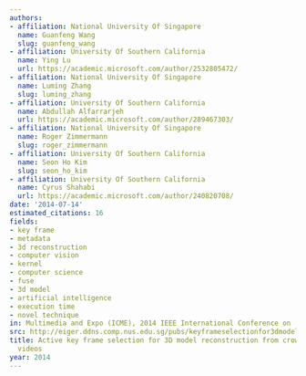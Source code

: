 ```yaml
---
authors:
- affiliation: National University Of Singapore
  name: Guanfeng Wang
  slug: guanfeng_wang
- affiliation: University Of Southern California
  name: Ying Lu
  url: https://academic.microsoft.com/author/2532805472/
- affiliation: National University Of Singapore
  name: Luming Zhang
  slug: luming_zhang
- affiliation: University Of Southern California
  name: Abdullah Alfarrarjeh
  url: https://academic.microsoft.com/author/289467303/
- affiliation: National University Of Singapore
  name: Roger Zimmermann
  slug: roger_zimmermann
- affiliation: University Of Southern California
  name: Seon Ho Kim
  slug: seon_ho_kim
- affiliation: University Of Southern California
  name: Cyrus Shahabi
  url: https://academic.microsoft.com/author/240820708/
date: '2014-07-14'
estimated_citations: 16
fields:
- key frame
- metadata
- 3d reconstruction
- computer vision
- kernel
- computer science
- fuse
- 3d model
- artificial intelligence
- execution time
- novel technique
in: Multimedia and Expo (ICME), 2014 IEEE International Conference on
src: http://eiger.ddns.comp.nus.edu.sg/pubs/keyframeselectionfor3dmodels-icme2014.pdf
title: Active key frame selection for 3D model reconstruction from crowdsourced geo-tagged
  videos
year: 2014
---
```

